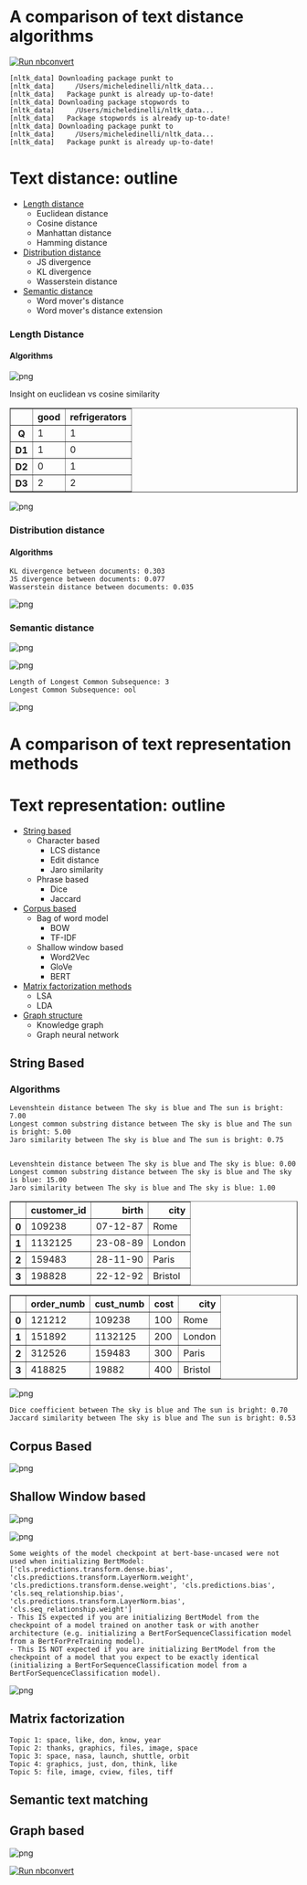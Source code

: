 # A comparison of text distance algorithms

[![Run nbconvert](https://github.com/micheledinelli/text-distances/actions/workflows/readme.yaml/badge.svg)](https://github.com/micheledinelli/text-distances/actions/workflows/readme.yaml)

    [nltk_data] Downloading package punkt to
    [nltk_data]     /Users/micheledinelli/nltk_data...
    [nltk_data]   Package punkt is already up-to-date!
    [nltk_data] Downloading package stopwords to
    [nltk_data]     /Users/micheledinelli/nltk_data...
    [nltk_data]   Package stopwords is already up-to-date!
    [nltk_data] Downloading package punkt to
    [nltk_data]     /Users/micheledinelli/nltk_data...
    [nltk_data]   Package punkt is already up-to-date!


# Text distance: outline

- [Length distance](#length-distance)
  - Euclidean distance
  - Cosine distance
  - Manhattan distance
  - Hamming distance
- [Distribution distance](#distribution-distance)
  - JS divergence
  - KL divergence
  - Wasserstein distance
- [Semantic distance](#semantic-distance)
  - Word mover's distance
  - Word mover's distance extension

### Length Distance <a id="length-distance"></a>

#### Algorithms


    
![png](text-distance-analysis_files/text-distance-analysis_10_0.png)
    


Insight on euclidean vs cosine similarity




<div>
<style scoped>
    .dataframe tbody tr th:only-of-type {
        vertical-align: middle;
    }

    .dataframe tbody tr th {
        vertical-align: top;
    }

    .dataframe thead th {
        text-align: right;
    }
</style>
<table border="1" class="dataframe">
  <thead>
    <tr style="text-align: right;">
      <th></th>
      <th>good</th>
      <th>refrigerators</th>
    </tr>
  </thead>
  <tbody>
    <tr>
      <th>Q</th>
      <td>1</td>
      <td>1</td>
    </tr>
    <tr>
      <th>D1</th>
      <td>1</td>
      <td>0</td>
    </tr>
    <tr>
      <th>D2</th>
      <td>0</td>
      <td>1</td>
    </tr>
    <tr>
      <th>D3</th>
      <td>2</td>
      <td>2</td>
    </tr>
  </tbody>
</table>
</div>




    
![png](text-distance-analysis_files/text-distance-analysis_13_0.png)
    


### Distribution distance

#### Algorithms

    KL divergence between documents: 0.303
    JS divergence between documents: 0.077
    Wasserstein distance between documents: 0.035



    
![png](text-distance-analysis_files/text-distance-analysis_18_0.png)
    


### Semantic distance


    
![png](text-distance-analysis_files/text-distance-analysis_22_0.png)
    



    
![png](text-distance-analysis_files/text-distance-analysis_23_0.png)
    


    Length of Longest Common Subsequence: 3
    Longest Common Subsequence: ool



    
![png](text-distance-analysis_files/text-distance-analysis_25_1.png)
    

# A comparison of text representation methods

# Text representation: outline

- [String based](#string-based)
  - Character based
    - LCS distance
    - Edit distance
    - Jaro similarity
  - Phrase based
    - Dice
    - Jaccard 
- [Corpus based](#corpus-based)
  - Bag of word model
    - BOW
    - TF-IDF 
  - Shallow window based
    - Word2Vec
    - GloVe
    - BERT
- [Matrix factorization methods](#matrix-factorization)
  - LSA
  - LDA
- [Graph structure](#graph-based)
  - Knowledge graph
  - Graph neural network

## String Based

### Algorithms

    Levenshtein distance between The sky is blue and The sun is bright: 7.00
    Longest common substring distance between The sky is blue and The sun is bright: 5.00
    Jaro similarity between The sky is blue and The sun is bright: 0.75


    Levenshtein distance between The sky is blue and The sky is blue: 0.00
    Longest common substring distance between The sky is blue and The sky is blue: 15.00
    Jaro similarity between The sky is blue and The sky is blue: 1.00





<div>
<style scoped>
    .dataframe tbody tr th:only-of-type {
        vertical-align: middle;
    }

    .dataframe tbody tr th {
        vertical-align: top;
    }

    .dataframe thead th {
        text-align: right;
    }
</style>
<table border="1" class="dataframe">
  <thead>
    <tr style="text-align: right;">
      <th></th>
      <th>customer_id</th>
      <th>birth</th>
      <th>city</th>
    </tr>
  </thead>
  <tbody>
    <tr>
      <th>0</th>
      <td>109238</td>
      <td>07-12-87</td>
      <td>Rome</td>
    </tr>
    <tr>
      <th>1</th>
      <td>1132125</td>
      <td>23-08-89</td>
      <td>London</td>
    </tr>
    <tr>
      <th>2</th>
      <td>159483</td>
      <td>28-11-90</td>
      <td>Paris</td>
    </tr>
    <tr>
      <th>3</th>
      <td>198828</td>
      <td>22-12-92</td>
      <td>Bristol</td>
    </tr>
  </tbody>
</table>
</div>






<div>
<style scoped>
    .dataframe tbody tr th:only-of-type {
        vertical-align: middle;
    }

    .dataframe tbody tr th {
        vertical-align: top;
    }

    .dataframe thead th {
        text-align: right;
    }
</style>
<table border="1" class="dataframe">
  <thead>
    <tr style="text-align: right;">
      <th></th>
      <th>order_numb</th>
      <th>cust_numb</th>
      <th>cost</th>
      <th>city</th>
    </tr>
  </thead>
  <tbody>
    <tr>
      <th>0</th>
      <td>121212</td>
      <td>109238</td>
      <td>100</td>
      <td>Rome</td>
    </tr>
    <tr>
      <th>1</th>
      <td>151892</td>
      <td>1132125</td>
      <td>200</td>
      <td>London</td>
    </tr>
    <tr>
      <th>2</th>
      <td>312526</td>
      <td>159483</td>
      <td>300</td>
      <td>Paris</td>
    </tr>
    <tr>
      <th>3</th>
      <td>418825</td>
      <td>19882</td>
      <td>400</td>
      <td>Bristol</td>
    </tr>
  </tbody>
</table>
</div>




    
![png](text-representation-analysis_files/text-representation-analysis_10_0.png)
    


    Dice coefficient between The sky is blue and The sun is bright: 0.70
    Jaccard similarity between The sky is blue and The sun is bright: 0.53


## Corpus Based


    
![png](text-representation-analysis_files/text-representation-analysis_13_0.png)
    


## Shallow Window based


    
![png](text-representation-analysis_files/text-representation-analysis_15_0.png)
    



    
![png](text-representation-analysis_files/text-representation-analysis_16_0.png)
    


    Some weights of the model checkpoint at bert-base-uncased were not used when initializing BertModel: ['cls.predictions.transform.dense.bias', 'cls.predictions.transform.LayerNorm.weight', 'cls.predictions.transform.dense.weight', 'cls.predictions.bias', 'cls.seq_relationship.bias', 'cls.predictions.transform.LayerNorm.bias', 'cls.seq_relationship.weight']
    - This IS expected if you are initializing BertModel from the checkpoint of a model trained on another task or with another architecture (e.g. initializing a BertForSequenceClassification model from a BertForPreTraining model).
    - This IS NOT expected if you are initializing BertModel from the checkpoint of a model that you expect to be exactly identical (initializing a BertForSequenceClassification model from a BertForSequenceClassification model).



    
![png](text-representation-analysis_files/text-representation-analysis_17_1.png)
    


## Matrix factorization

    Topic 1: space, like, don, know, year
    Topic 2: thanks, graphics, files, image, space
    Topic 3: space, nasa, launch, shuttle, orbit
    Topic 4: graphics, just, don, think, like
    Topic 5: file, image, cview, files, tiff


## Semantic text matching

## Graph based


    
![png](text-representation-analysis_files/text-representation-analysis_22_0.png)
    

[![Run nbconvert](https://github.com/micheledinelli/text-distances/actions/workflows/readme.yaml/badge.svg?branch=main)](https://github.com/micheledinelli/text-distances/actions/workflows/readme.yaml)

